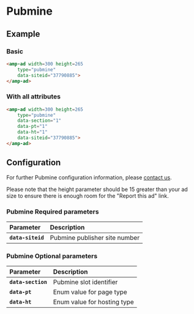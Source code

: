 <!---
Copyright 2016 The AMP HTML Authors. All Rights Reserved.

Licensed under the Apache License, Version 2.0 (the "License");
you may not use this file except in compliance with the License.
You may obtain a copy of the License at

      http://www.apache.org/licenses/LICENSE-2.0

Unless required by applicable law or agreed to in writing, software
distributed under the License is distributed on an "AS-IS" BASIS,
WITHOUT WARRANTIES OR CONDITIONS OF ANY KIND, either express or implied.
See the License for the specific language governing permissions and
limitations under the License.
-->

# Pubmine

## Example

### Basic

```html
<amp-ad width=300 height=265
    type="pubmine"
    data-siteid="37790885">
</amp-ad>
```

### With all attributes

```html
<amp-ad width=300 height=265
    type="pubmine"
    data-section="1"
    data-pt="1"
    data-ht="1"
    data-siteid="37790885">
</amp-ad>
```

## Configuration

For further Pubmine configuration information, please [contact us](https://wordpress.com/help/contact).

Please note that the height parameter should be 15 greater than your ad size to ensure there is enough
room for the "Report this ad" link.

### Pubmine Required parameters

| Parameter     | Description |
|:------------- |:-------------|
| **`data-siteid`**    | Pubmine publisher site number |

### Pubmine Optional parameters

| Parameter     | Description |
|:------------- |:-------------|
| **`data-section`**    | Pubmine slot identifier |
| **`data-pt`**    | Enum value for page type |
| **`data-ht`**    | Enum value for hosting type |
